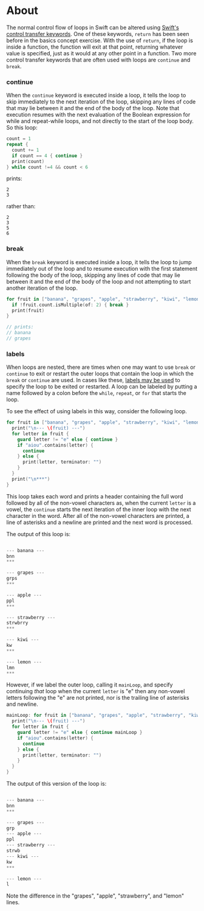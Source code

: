 # About

The normal control flow of loops in Swift can be altered using [Swift's control transfer keywords][control-transfer]. One of these keywords, `return` has been seen before in the basics concept exercise. With the use of `return`, if the loop is inside a function, the function will exit at that point, returning whatever value is specified, just as it would at any other point in a function. Two more control transfer keywords that are often used with loops are `continue` and `break`.

### continue

When the `continue` keyword is executed inside a loop, it tells the loop to skip immediately to the next iteration of the loop, skipping any lines of code that may lie between it and the end of the body of the loop. Note that execution resumes with the next evaluation of the Boolean expression for while and repeat-while loops, and not directly to the start of the loop body. So this loop:

```swift
count = 1
repeat {
  count += 1
  if count == 4 { continue }
  print(count)
} while count !=4 && count < 6
```

prints:

```
2
3
```

rather than:

```
2
3
5
6
```

### break

When the `break` keyword is executed inside a loop, it tells the loop to jump immediately out of the loop and to resume execution with the first statement following the body of the loop, skipping any lines of code that may lie between it and the end of the body of the loop and not attempting to start another iteration of the loop.

```swift
for fruit in ["banana", "grapes", "apple", "strawberry", "kiwi", "lemon"] {
  if !fruit.count.isMultiple(of: 2) { break }
  print(fruit)
}

// prints:
// banana
// grapes
```

### labels

When loops are nested, there are times when one may want to use `break` or `continue` to exit or restart the outer loops that contain the loop in which the `break` or `continue` are used. In cases like these, [labels may be used][labeled-statements] to specify the loop to be exited or restarted. A loop can be labeled by putting a name followed by a colon before the `while`, `repeat`, or `for` that starts the loop.

To see the effect of using labels in this way, consider the following loop.

```swift
for fruit in ["banana", "grapes", "apple", "strawberry", "kiwi", "lemon"] {
  print("\n--- \(fruit) ---")
  for letter in fruit {
    guard letter != "e" else { continue }
    if "aiou".contains(letter) {
      continue
    } else {
      print(letter, terminator: "")
    }
  }
  print("\n***")
}
```

This loop takes each word and prints a header containing the full word followed by all of the non-vowel characters as, when the current `letter` is a vowel, the `continue` starts the next iteration of the inner loop with the next character in the word. After all of the non-vowel characters are printed, a line of asterisks and a newline are printed and the next word is processed.

The output of this loop is:

```swift

--- banana ---
bnn
***

--- grapes ---
grps
***

--- apple ---
ppl
***

--- strawberry ---
strwbrry
***

--- kiwi ---
kw
***

--- lemon ---
lmn
***
```

However, if we label the outer loop, calling it `mainLoop`, and specify continuing _that_ loop when the current `letter` is "e" then any non-vowel letters following the "e" are not printed, nor is the trailing line of asterisks and newline.

```swift
mainLoop: for fruit in ["banana", "grapes", "apple", "strawberry", "kiwi", "lemon"] {
  print("\n--- \(fruit) ---")
  for letter in fruit {
    guard letter != "e" else { continue mainLoop }
    if "aiou".contains(letter) {
      continue
    } else {
      print(letter, terminator: "")
    }
  }
}
```

The output of this version of the loop is:

```swift

--- banana ---
bnn
***

--- grapes ---
grp
--- apple ---
ppl
--- strawberry ---
strwb
--- kiwi ---
kw
***

--- lemon ---
l
```

Note the difference in the "grapes", "apple", "strawberry", and "lemon" lines.

[control-transfer]: https://docs.swift.org/swift-book/LanguageGuide/ControlFlow.html#ID135
[labeled-statements]: https://docs.swift.org/swift-book/LanguageGuide/ControlFlow.html#ID141
